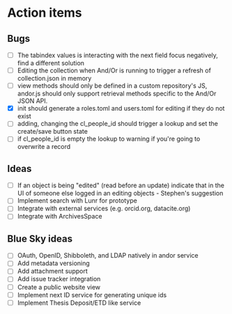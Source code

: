 
# Action items

## Bugs

+ [ ] The tabindex values is interacting with the next field focus negatively, find a different solution
+ [ ] Editing the collection when And/Or is running to trigger a refresh of collection.json in memory
+ [ ] view methods should only be defined in a custom repository's JS, andor.js should only support retrieval methods specific to the And/Or JSON API.
+ [x] init should generate a roles.toml and users.toml for editing if they do not exist
+ [ ] adding, changing the cl_people_id should trigger a lookup and set the create/save button state
+ [ ] if cl_people_id is empty the lookup to warning if you're going to overwrite a record

## Ideas

+ [ ] If an object is being "edited" (read before an update) indicate that in the UI of someone else logged in an editing objects - Stephen's suggestion
+ [ ] Implement search with Lunr for prototype
+ [ ] Integrate with external services (e.g. orcid.org, datacite.org)
+ [ ] Integrate with ArchivesSpace

## Blue Sky ideas

+ [ ] OAuth, OpenID, Shibboleth, and LDAP natively in andor service
+ [ ] Add metadata versioning
+ [ ] Add attachment support
+ [ ] Add issue tracker integration
+ [ ] Create a public website view
+ [ ] Implement next ID service for generating unique ids
+ [ ] Implement Thesis Deposit/ETD like service
